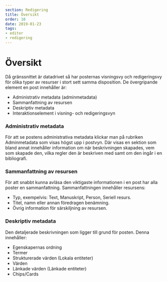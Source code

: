```yaml
---
section: Redigering
title: Översikt
order: 10
date: 2019-01-23
tags:
- editor
- redigering
---
```



# Översikt
Då gränssnittet är datadrivet så har posternas visningsvy och redigeringsvy för olika typer av resurser i stort sett samma disposition. 
De övergripande element en post innehåller är: 

  * Administrativ metadata (adminmetadata)
  * Sammanfattning av resursen
  * Deskriptiv metadata
  * Interaktionselement i visning- och redigeringsvyn


### Administrativ metadata
För att se postens administrativa metadata klickar man på rubriken Adminmetadata som visas högst upp i postvyn. Där visas en  sektion som bland annat innehåller information om när beskrivningen skapades, vem som skapade den, vilka regler den är beskriven med samt om den ingår i en bibliografi.


### Sammanfattning av resursen
För att snabbt kunna avläsa den viktigaste informationen i en post har alla poster en sammanfattning. Sammanfattningen innehåller resursens:

  * Typ, exempelvis: Text, Manuskript, Person, Seriell resurs.
  * Titel, namn eller annan föredragen benämning.
  * Övrig information för särskiljning av resursen.
  

### Deskriptiv metadata
Den detaljerade beskrivningen som ligger till grund för posten. Denna innehåller:

  * Egenskapernas ordning
  * Termer
  * Strukturerade värden (Lokala entiteter)
  * Värden
  * Länkade värden (Länkade entiteter)
  * Chips/Cards
